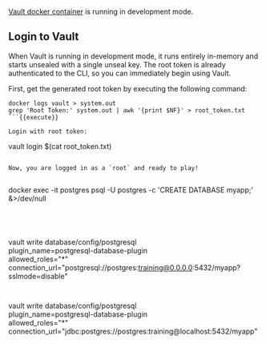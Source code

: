 [Vault docker container](https://hub.docker.com/r/_/vault/) is running in development mode.

## Login to Vault

When Vault is running in development mode, it runs entirely in-memory and starts unsealed with a single unseal key. The root token is already authenticated to the CLI, so you can immediately begin using Vault.

First, get the generated root token by executing the following command:

```
docker logs vault > system.out
grep 'Root Token:' system.out | awk '{print $NF}' > root_token.txt
```{{execute}}

Login with root token:

```
vault login $(cat root_token.txt)
```{{execute}}

Now, you are logged in as a `root` and ready to play!


```
docker exec -it postgres psql -U postgres -c 'CREATE DATABASE myapp;' &>/dev/null
```{{execute}}




```
vault write database/config/postgresql \
   plugin_name=postgresql-database-plugin \
   allowed_roles="*" \
   connection_url="postgresql://postgres:training@0.0.0.0:5432/myapp?sslmode=disable"
```{{execute}}


```
vault write database/config/postgresql \
  plugin_name=postgresql-database-plugin \
  allowed_roles="*" \
  connection_url="jdbc:postgres://postgres:training@localhost:5432/myapp"
```{{execute}}
